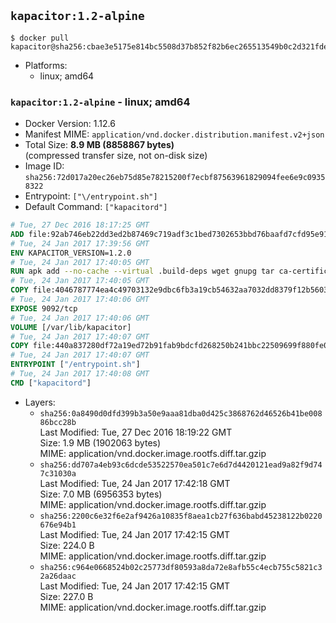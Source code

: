 ## `kapacitor:1.2-alpine`

```console
$ docker pull kapacitor@sha256:cbae3e5175e814bc5508d37b852f82b6ec265513549b0c2d321fdef230bb4822
```

-	Platforms:
	-	linux; amd64

### `kapacitor:1.2-alpine` - linux; amd64

-	Docker Version: 1.12.6
-	Manifest MIME: `application/vnd.docker.distribution.manifest.v2+json`
-	Total Size: **8.9 MB (8858867 bytes)**  
	(compressed transfer size, not on-disk size)
-	Image ID: `sha256:72d017a20ec26eb75d85e78215200f7ecbf87563961829094fee6e9c09358322`
-	Entrypoint: `["\/entrypoint.sh"]`
-	Default Command: `["kapacitord"]`

```dockerfile
# Tue, 27 Dec 2016 18:17:25 GMT
ADD file:92ab746eb22dd3ed2b87469c719adf3c1bed7302653bbd76baafd7cfd95e911e in / 
# Tue, 24 Jan 2017 17:39:56 GMT
ENV KAPACITOR_VERSION=1.2.0
# Tue, 24 Jan 2017 17:40:05 GMT
RUN apk add --no-cache --virtual .build-deps wget gnupg tar ca-certificates &&     update-ca-certificates &&     gpg --keyserver hkp://ha.pool.sks-keyservers.net         --recv-keys 05CE15085FC09D18E99EFB22684A14CF2582E0C5 &&     wget -q https://dl.influxdata.com/kapacitor/releases/kapacitor-${KAPACITOR_VERSION}-static_linux_amd64.tar.gz.asc &&     wget -q https://dl.influxdata.com/kapacitor/releases/kapacitor-${KAPACITOR_VERSION}-static_linux_amd64.tar.gz &&     gpg --batch --verify kapacitor-${KAPACITOR_VERSION}-static_linux_amd64.tar.gz.asc kapacitor-${KAPACITOR_VERSION}-static_linux_amd64.tar.gz &&     mkdir -p /usr/src &&     tar -C /usr/src -xzf kapacitor-${KAPACITOR_VERSION}-static_linux_amd64.tar.gz &&     rm -f /usr/src/kapacitor-*/kapacitor.conf &&     chmod +x /usr/src/kapacitor-*/* &&     cp -a /usr/src/kapacitor-*/* /usr/bin/ &&     rm -rf *.tar.gz* /usr/src /root/.gnupg &&     apk del .build-deps
# Tue, 24 Jan 2017 17:40:05 GMT
COPY file:4046787774ea4c49703132e9dbc6fb3a19cb54632aa7032dd8379f12b56034d9 in /etc/kapacitor/kapacitor.conf 
# Tue, 24 Jan 2017 17:40:06 GMT
EXPOSE 9092/tcp
# Tue, 24 Jan 2017 17:40:06 GMT
VOLUME [/var/lib/kapacitor]
# Tue, 24 Jan 2017 17:40:07 GMT
COPY file:440a837280df72a19ed72b91fab9bdcfd268250b241bbc22509699f880fe0d17 in /entrypoint.sh 
# Tue, 24 Jan 2017 17:40:07 GMT
ENTRYPOINT ["/entrypoint.sh"]
# Tue, 24 Jan 2017 17:40:08 GMT
CMD ["kapacitord"]
```

-	Layers:
	-	`sha256:0a8490d0dfd399b3a50e9aaa81dba0d425c3868762d46526b41be00886bcc28b`  
		Last Modified: Tue, 27 Dec 2016 18:19:22 GMT  
		Size: 1.9 MB (1902063 bytes)  
		MIME: application/vnd.docker.image.rootfs.diff.tar.gzip
	-	`sha256:dd707a4eb93c6dcde53522570ea501c7e6d7d4420121ead9a82f9d747c31030a`  
		Last Modified: Tue, 24 Jan 2017 17:42:18 GMT  
		Size: 7.0 MB (6956353 bytes)  
		MIME: application/vnd.docker.image.rootfs.diff.tar.gzip
	-	`sha256:2200c6e32f6e2af9426a10835f8aea1cb27f636babd45238122b0220676e94b1`  
		Last Modified: Tue, 24 Jan 2017 17:42:15 GMT  
		Size: 224.0 B  
		MIME: application/vnd.docker.image.rootfs.diff.tar.gzip
	-	`sha256:c964e0668524b02c25773df80593a8da72e8afb55c4ecb755c5821c32a26daac`  
		Last Modified: Tue, 24 Jan 2017 17:42:15 GMT  
		Size: 227.0 B  
		MIME: application/vnd.docker.image.rootfs.diff.tar.gzip
